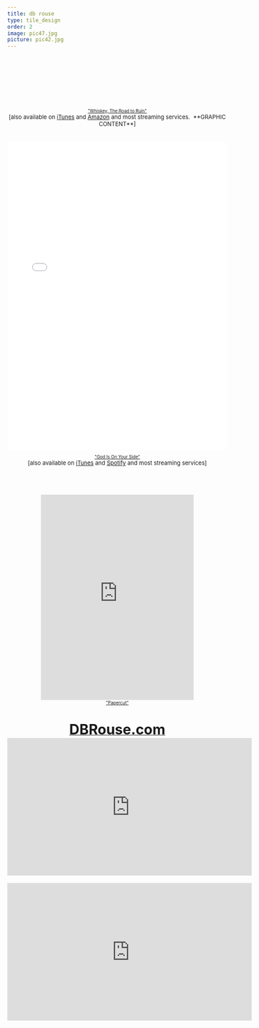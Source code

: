 ```yaml
---
title: db rouse
type: tile_design
order: 2
image: pic47.jpg
picture: pic42.jpg
---
```

<div dir="ltr" style="text-align: center;" trbidi="on">
<a alt="D.B. Rouse: Whiskey, The Road to Ruin" href="http://www.cdbaby.com/cd/dbrouse110" style="background-size: 100px , 100%; background: url(&quot;http://CDBaby.name/d/b/dbrouse110_small.jpg&quot;) 117px 9px no-repeat ,
 url(&quot;http://content.cdbaby.com/img/links/link-artwork-horz-light-buy-album.png&quot;) no-repeat; display: inline-block; height: 120px; width: 225px;" target="cdbaby" title="D.B. Rouse: Whiskey, The Road to Ruin"></a>



<br />
<div dir="ltr" style="text-align: left;" trbidi="on">
<div style="text-align: center;">
<div style="text-align: center;">
<span style="font-size: x-small;"><a href="http://www.cdbaby.com/cd/dbrouse1" target="_blank">"Whiskey, The Road to Ruin"</a></span></div>
<div style="text-align: center;">
<span style="font-size: small;">[also available on&nbsp;<a href="https://itunes.apple.com/us/album/whiskey-the-road-to-ruin-single/id1209255940" target="_blank">iTunes</a>&nbsp;and&nbsp;<a href="https://www.amazon.com/Whiskey-Road-Ruin-Explicit/dp/B06X9MB87M/ref=sr_1_1?ie=UTF8&amp;qid=1488070165&amp;sr=8-1&amp;keywords=whiskey%2C+the+road+to+ruin" target="_blank">Amazon</a>&nbsp;and most streaming services. &nbsp;**GRAPHIC CONTENT**]</span></div>
<br />
<div style="text-align: center;">
<br /></div>
</div>
<div dir="ltr" style="text-align: center;" trbidi="on">
<div style="max-height: 785px; max-width: 600px; min-width: 300px;">
<div style="height: 0; overflow: hidden; padding-bottom: 100%; padding-top: 200px; position: relative;">
<iframe name="album" src="//widget.cdbaby.com/589856f6-15c4-45d6-88fc-8bd1c421e980/album/dark/opaque" style="border: 0px; height: 100%; left: 0px; position: absolute; text-align: center; top: 0px; width: 100%;"></iframe></div>
</div>
<div dir="ltr" style="text-align: center;" trbidi="on">
<div dir="ltr" style="text-align: center;" trbidi="on">
<div style="text-align: center;">
</div>
<div style="text-align: center;">
</div>
<div style="text-align: center;">
<div style="text-align: center;">
<div style="text-align: center;">
<span style="font-size: x-small;">

<a href="http://www.cdbaby.com/cd/dbrouse1" target="_blank">"God Is On Your Side"</a></span><br />
<span style="font-size: small;">[also available on <a href="https://itunes.apple.com/us/album/god-is-on-your-side-single/id1085431506" target="_blank">iTunes</a> and <a href="https://play.spotify.com/album/0LnSndd9q6TZcS1NFlt7F5" target="_blank">Spotify</a> and most streaming services]</span></div>
</div>
<div style="text-align: center;">
<br />
<br />
<br /></div>
</div>
<div dir="ltr" style="text-align: center;" trbidi="on">
<div class="separator" style="clear: both; text-align: center;">
<span style="font-size: xx-small;"><iframe seamless="" src="https://bandcamp.com/EmbeddedPlayer/album=3976965623/size=large/bgcol=333333/linkcol=0f91ff/tracklist=false/track=3669357746/transparent=true/" style="border-width: 0px; height: 470px; width: 350px;"></iframe></span></div>
<div class="separator" style="clear: both; text-align: center;">
<span style="font-size: x-small;"><a href="http://thegoodchoices.bandcamp.com/track/papercut" target="_blank">"Papercut"</a></span></div>
<div class="separator" style="clear: both; text-align: center;">
<span style="font-size: x-small;"><br /></span></div>
<div style="text-align: center;">
<div style="text-align: center;">
<div style="text-align: center;">
</div>
<div style="text-align: center;">
<span style="font-size: x-small;"><br /></span></div>
<div style="text-align: center;">
<span style="font-size: x-small;"><br /></span></div>
<div style="text-align: center;">
<a href="http://dbrouse.com/" target="_blank"><span style="font-size: xx-large;"><b>DBRouse.com</b></span></a>
<br>

<iframe width="560" height="315" src="https://www.youtube.com/embed/YyQEhVuZC0g?rel=0" frameborder="0" allow="autoplay; encrypted-media" allowfullscreen></iframe>

<br>
<br>
<iframe width="560" height="315" src="https://www.youtube.com/embed/-EY5Q3i5zUs?rel=0" frameborder="0" allow="autoplay; encrypted-media" allowfullscreen></iframe>

<br>

<br>


</div>
</div>
</div>
</div>
</div>
</div>
